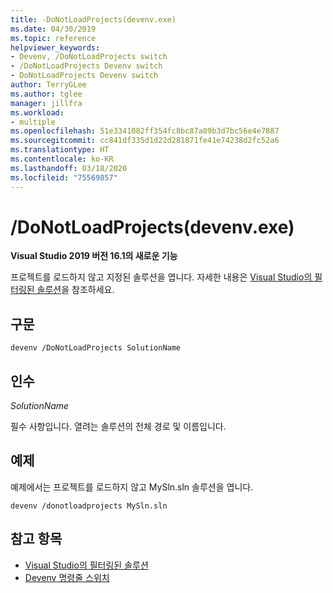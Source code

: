 ```yaml
---
title: -DoNotLoadProjects(devenv.exe)
ms.date: 04/30/2019
ms.topic: reference
helpviewer_keywords:
- Devenv, /DoNotLoadProjects switch
- /DoNotLoadProjects Devenv switch
- DoNotLoadProjects Devenv switch
author: TerryGLee
ms.author: tglee
manager: jillfra
ms.workload:
- multiple
ms.openlocfilehash: 51e3341082ff354fc8bc87a89b3d7bc56e4e7887
ms.sourcegitcommit: cc841df335d1d22d281871fe41e74238d2fc52a6
ms.translationtype: HT
ms.contentlocale: ko-KR
ms.lasthandoff: 03/18/2020
ms.locfileid: "75569857"
---
```

# <a name="donotloadprojects-devenvexe"></a>/DoNotLoadProjects(devenv.exe)

**Visual Studio 2019 버전 16.1의 새로운 기능**

프로젝트를 로드하지 않고 지정된 솔루션을 엽니다. 자세한 내용은 [Visual Studio의 필터링된 솔루션](../filtered-solutions.md)을 참조하세요.

## <a name="syntax"></a>구문

```shell
devenv /DoNotLoadProjects SolutionName
```

## <a name="arguments"></a>인수

*SolutionName*

필수 사항입니다. 열려는 솔루션의 전체 경로 및 이름입니다.

## <a name="example"></a>예제

예제에서는 프로젝트를 로드하지 않고 MySln.sln 솔루션을 엽니다.

```shell
devenv /donotloadprojects MySln.sln
```

## <a name="see-also"></a>참고 항목

- [Visual Studio의 필터링된 솔루션](../filtered-solutions.md)
- [Devenv 명령줄 스위치](../../ide/reference/devenv-command-line-switches.md)
